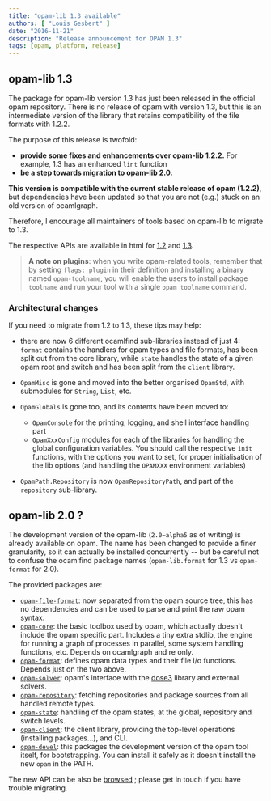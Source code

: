 ```yaml
---
title: "opam-lib 1.3 available"
authors: [ "Louis Gesbert" ]
date: "2016-11-21"
description: "Release announcement for OPAM 1.3"
tags: [opam, platform, release]
---
```


<style type="text/css"><!--
  .opam {font-family: Tahoma,Verdana,sans-serif; font-size: 110%; font-weight: lighter; line-height: 90.9%}
--></style>

## opam-lib 1.3

The package for opam-lib version 1.3 has just been released in the official
<span class="opam">opam</span> repository. There is no release of
<span class="opam">opam</span> with version 1.3, but this is an intermediate
version of the library that retains compatibility of the file formats with
1.2.2.

The purpose of this release is twofold:

- **provide some fixes and enhancements over opam-lib 1.2.2.** For example, 1.3
  has an enhanced `lint` function
- **be a step towards migration to opam-lib 2.0.**

**This version is compatible with the current stable release of opam (1.2.2)**,
but dependencies have been updated so that you are not (e.g.) stuck on an old
version of ocamlgraph.

Therefore, I encourage all maintainers of tools based on opam-lib to migrate to
1.3.

The respective APIs are available in html for
[1.2](https://opam.ocaml.org/doc/1.2/api) and [1.3](https://opam.ocaml.org/doc/1.3/api).

> **A note on plugins**: when you write opam-related tools, remember that by
> setting `flags: plugin` in their definition and installing a binary named
> `opam-toolname`, you will enable the users to install package `toolname` and
> run your tool with a single `opam toolname` command.

### Architectural changes

If you need to migrate from 1.2 to 1.3, these tips may help:

- there are now 6 different ocamlfind sub-libraries instead of just 4: `format`
  contains the handlers for opam types and file formats, has been split out from
  the core library, while `state` handles the state of a given opam root and
  switch and has been split from the `client` library.

- `OpamMisc` is gone and moved into the better organised `OpamStd`, with
  submodules for `String`, `List`, etc.

- `OpamGlobals` is gone too, and its contents have been moved to:
  - `OpamConsole` for the printing, logging, and shell interface handling part
  - `OpamXxxConfig` modules for each of the libraries for handling the global
    configuration variables. You should call the respective `init` functions,
    with the options you want to set, for proper initialisation of the lib
    options (and handling the `OPAMXXX` environment variables)

- `OpamPath.Repository` is now `OpamRepositoryPath`, and part of the
  `repository` sub-library.


## opam-lib 2.0 ?

The development version of the opam-lib (`2.0~alpha5` as of writing) is already
available on opam. The name has been changed to provide a finer granularity, so
it can actually be installed concurrently -- but be careful not to confuse the
ocamlfind package names (`opam-lib.format` for 1.3 vs `opam-format` for 2.0).

The provided packages are:

- [`opam-file-format`](https://opam.ocaml.org/packages/opam-file-format): now
  separated from the opam source tree, this has no dependencies and can be used
  to parse and print the raw opam syntax.
- [`opam-core`](https://opam.ocaml.org/packages/opam-core): the basic toolbox
  used by opam, which actually doesn't include the opam specific part. Includes
  a tiny extra stdlib, the engine for running a graph of processes in parallel,
  some system handling functions, etc. Depends on ocamlgraph and re only.
- [`opam-format`](https://opam.ocaml.org/packages/opam-format): defines opam
  data types and their file i/o functions. Depends just on the two above.
- [`opam-solver`](https://opam.ocaml.org/packages/opam-core): opam's interface
  with the [dose3](https://opam.ocaml.org/packages/dose3) library and external
  solvers.
- [`opam-repository`](https://opam.ocaml.org/packages/opam-repository): fetching
  repositories and package sources from all handled remote types.
- [`opam-state`](https://opam.ocaml.org/packages/opam-state): handling of the
  opam states, at the global, repository and switch levels.
- [`opam-client`](https://opam.ocaml.org/packages/opam-client): the client
  library, providing the top-level operations (installing packages...), and CLI.
- [`opam-devel`](https://opam.ocaml.org/packages/opam-devel): this packages the
  development version of the opam tool itself, for bootstrapping. You can
  install it safely as it doesn't install the new `opam` in the PATH.

The new API can be also be [browsed](https://opam.ocaml.org/doc/2.0/api) ;
please get in touch if you have trouble migrating.
